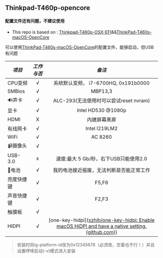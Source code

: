 ## Thinkpad-T460p-opencore

#### 配置文件还有问题，不建议使用

* This repo is based on : [Thinkpad-T460p-OSX-EFI](https://github.com/totemofwolf/Thinkpad-T460p-OSX-EFI)&&[ThinkPad-T460s-macOS-OpenCore](https://github.com/simprecicchiani/ThinkPad-T460s-macOS-OpenCore)

可以使用[ThinkPad-T460s-macOS-OpenCore](https://github.com/simprecicchiani/ThinkPad-T460s-macOS-OpenCore)的配置文件，能够启动，但USB有问题

| *项目*     | *工作与否* |                            *备注*                            |
| ---------- | :--------: | :----------------------------------------------------------: |
| CPU变频    |     √      |             系统默认变频， i7-6700HQ, 0x191b0000             |
| SMBios     |     √      |                           MBP13,3                            |
| 🔊声卡      |     √      |            ALC-293(无法使用时可以尝试reset nvram)            |
| 显卡       |     √      |                      Intel HD530 @1080p                      |
| HDMI       |     X      |                         内建屏幕黑屏                         |
| 有线网卡   |     √      |                        Intel I219LM2                         |
| WiFi       |     √      |                           AC 8260                            |
| 📹摄像头    |     √      |                                                              |
| USB-3.0    |     x      |            速度:最大 5 Gb/秒，右下USB只能使用2.0             |
| 🔋电池      |     √      |           我的电池接近报废，无法判断是否能正常工作           |
| 亮度快捷键 |     √      |                            F5,F6                             |
| 声音快捷键 |     √      |                            F2,F3                             |
| 触摸板     |     √      |                                                              |
| HIDPI      |     √      | [one-key-hidpi]([xzhih/one-key-hidpi: Enable macOS HiDPI and have a native setting. (github.com)](https://github.com/xzhih/one-key-hidpi)) |

> 安装时将ig-platform-id改为0x12345678（必须改，空着也不行！）并且设置啰嗦启动(-v)模式进入安装

